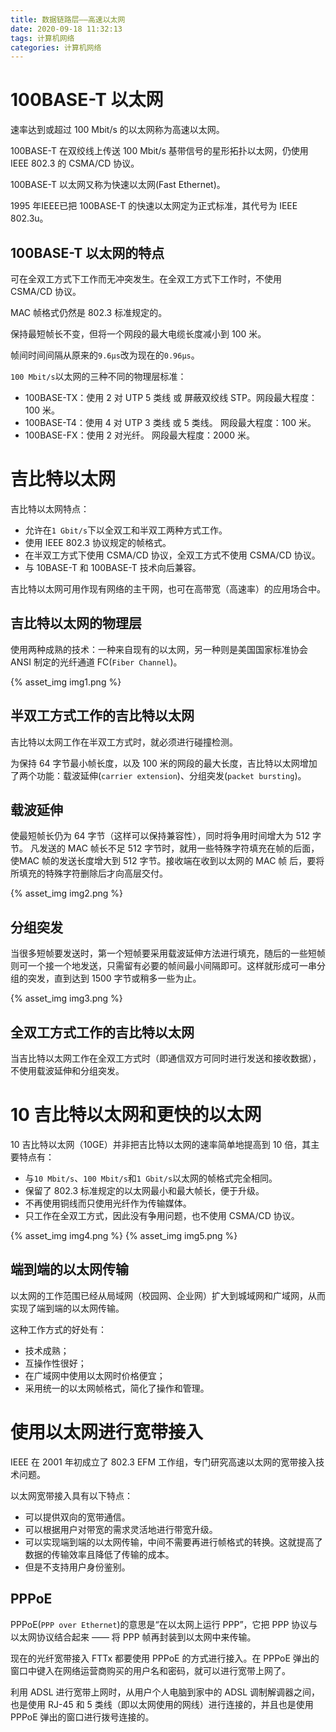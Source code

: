 ```yaml
---
title: 数据链路层——高速以太网
date: 2020-09-18 11:32:13
tags: 计算机网络
categories: 计算机网络
---
```



# 100BASE-T 以太网
速率达到或超过 100 Mbit/s 的以太网称为高速以太网。

100BASE-T 在双绞线上传送 100 Mbit/s 基带信号的星形拓扑以太网，仍使用 IEEE 802.3 的 CSMA/CD 协议。

100BASE-T 以太网又称为快速以太网(Fast Ethernet)。

1995 年IEEE已把 100BASE-T 的快速以太网定为正式标准，其代号为 IEEE 802.3u。
## 100BASE-T 以太网的特点
可在全双工方式下工作而无冲突发生。在全双工方式下工作时，不使用 CSMA/CD 协议。

MAC 帧格式仍然是 802.3 标准规定的。

保持最短帧长不变，但将一个网段的最大电缆长度减小到 100 米。

帧间时间间隔从原来的`9.6μs`改为现在的`0.96μs`。

`100 Mbit/s`以太网的三种不同的物理层标准：
* 100BASE-TX：使用 2 对 UTP 5 类线 或 屏蔽双绞线 STP。网段最大程度：100 米。
* 100BASE-T4：使用 4 对 UTP 3 类线 或 5 类线。 网段最大程度：100 米。
* 100BASE-FX：使用 2 对光纤。 网段最大程度：2000 米。

# 吉比特以太网
吉比特以太网特点：
* 允许在`1 Gbit/s`下以全双工和半双工两种方式工作。
* 使用 IEEE 802.3 协议规定的帧格式。
* 在半双工方式下使用 CSMA/CD 协议，全双工方式不使用 CSMA/CD 协议。
* 与 10BASE-T 和 100BASE-T 技术向后兼容。

吉比特以太网可用作现有网络的主干网，也可在高带宽（高速率）的应用场合中。
## 吉比特以太网的物理层
使用两种成熟的技术：一种来自现有的以太网，另一种则是美国国家标准协会 ANSI 制定的光纤通道 FC(`Fiber Channel`)。

{% asset_img img1.png %}

## 半双工方式工作的吉比特以太网
吉比特以太网工作在半双工方式时，就必须进行碰撞检测。

为保持 64 字节最小帧长度，以及 100 米的网段的最大长度，吉比特以太网增加了两个功能：载波延伸(`carrier extension`)、分组突发(`packet bursting`)。
## 载波延伸
使最短帧长仍为 64 字节（这样可以保持兼容性），同时将争用时间增大为 512 字节。
凡发送的 MAC 帧长不足 512 字节时，就用一些特殊字符填充在帧的后面，使MAC 帧的发送长度增大到 512 字节。接收端在收到以太网的 MAC 帧
后，要将所填充的特殊字符删除后才向高层交付。

{% asset_img img2.png %}

## 分组突发
当很多短帧要发送时，第一个短帧要采用载波延伸方法进行填充，随后的一些短帧则可一个接一个地发送，只需留有必要的帧间最小间隔即可。这样就形成可一串分组的突发，直到达到 1500 字节或稍多一些为止。

{% asset_img img3.png %}

## 全双工方式工作的吉比特以太网
当吉比特以太网工作在全双工方式时（即通信双方可同时进行发送和接收数据），不使用载波延伸和分组突发。
# 10 吉比特以太网和更快的以太网
10 吉比特以太网（10GE）并非把吉比特以太网的速率简单地提高到 10 倍，其主要特点有：
* 与`10 Mbit/s`、`100 Mbit/s`和`1 Gbit/s`以太网的帧格式完全相同。
* 保留了 802.3 标准规定的以太网最小和最大帧长，便于升级。
* 不再使用铜线而只使用光纤作为传输媒体。
* 只工作在全双工方式，因此没有争用问题，也不使用 CSMA/CD 协议。 

{% asset_img img4.png %}
{% asset_img img5.png %}

## 端到端的以太网传输
以太网的工作范围已经从局域网（校园网、企业网）扩大到城域网和广域网，从而实现了端到端的以太网传输。

这种工作方式的好处有： 
* 技术成熟；
* 互操作性很好；
* 在广域网中使用以太网时价格便宜；
* 采用统一的以太网帧格式，简化了操作和管理。

# 使用以太网进行宽带接入
IEEE 在 2001 年初成立了 802.3 EFM 工作组，专门研究高速以太网的宽带接入技术问题。

以太网宽带接入具有以下特点：
* 可以提供双向的宽带通信。
* 可以根据用户对带宽的需求灵活地进行带宽升级。
* 可以实现端到端的以太网传输，中间不需要再进行帧格式的转换。这就提高了数据的传输效率且降低了传输的成本。
* 但是不支持用户身份鉴别。

## PPPoE
PPPoE(`PPP over Ethernet`)的意思是“在以太网上运行 PPP”，它把 PPP 协议与以太网协议结合起来 —— 将 PPP 帧再封装到以太网中来传输。

现在的光纤宽带接入 FTTx 都要使用 PPPoE 的方式进行接入。在 PPPoE 弹出的窗口中键入在网络运营商购买的用户名和密码，就可以进行宽带上网了。

利用 ADSL 进行宽带上网时，从用户个人电脑到家中的 ADSL 调制解调器之间，也是使用 RJ-45 和 5 类线（即以太网使用的网线）进行连接的，并且也是使用 PPPoE 弹出的窗口进行拨号连接的。